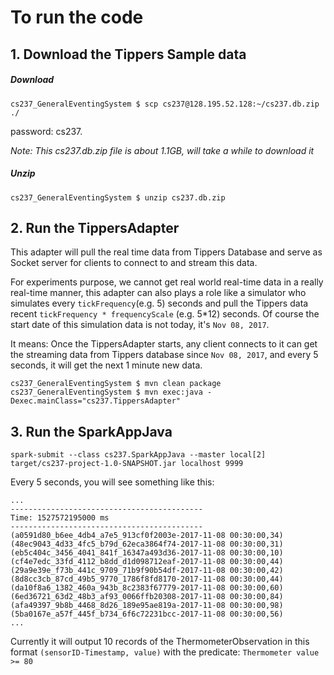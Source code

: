 # To run the code

## 1. Download the Tippers Sample data

##### Download
`cs237_GeneralEventingSystem $ scp cs237@128.195.52.128:~/cs237.db.zip ./`

password: cs237.

*Note: This cs237.db.zip file is about 1.1GB, will take a while to download it*

##### Unzip
`cs237_GeneralEventingSystem $ unzip cs237.db.zip`

## 2. Run the TippersAdapter

This adapter will pull the real time data from Tippers Database
and serve as Socket server for clients to connect to and stream this data.

For experiments purpose, we cannot get real world real-time data 
in a really real-time manner, this adapter can also plays a role like 
a simulator who simulates every `tickFrequency`(e.g. 5) seconds 
and pull the Tippers data recent `tickFrequency * frequencyScale`
(e.g. 5*12) seconds. Of course the start date of this simulation data 
is not today, it's `Nov 08, 2017`.

It means: Once the TippersAdapter starts, any client connects to 
it can get the streaming data from Tippers database since `Nov 08, 2017`,
 and every 5 seconds, it will get the next 1 minute new data.

 
```
cs237_GeneralEventingSystem $ mvn clean package
cs237_GeneralEventingSystem $ mvn exec:java -Dexec.mainClass="cs237.TippersAdapter"
```

## 3. Run the SparkAppJava

```
spark-submit --class cs237.SparkAppJava --master local[2] target/cs237-project-1.0-SNAPSHOT.jar localhost 9999
```

Every 5 seconds, you will see something like this:

```
...
-------------------------------------------
Time: 1527572195000 ms
-------------------------------------------
(a0591d80_b6ee_4db4_a7e5_913cf0f2003e-2017-11-08 00:30:00,34)
(48ec9043_4d33_4fc5_b79d_62eca3864f74-2017-11-08 00:30:00,31)
(eb5c404c_3456_4041_841f_16347a493d36-2017-11-08 00:30:00,10)
(cf4e7edc_33fd_4112_b8dd_d1d098712eaf-2017-11-08 00:30:00,44)
(29a9e39e_f73b_441c_9709_71b9f90b54df-2017-11-08 00:30:00,42)
(8d8cc3cb_87cd_49b5_9770_1786f8fd8170-2017-11-08 00:30:00,44)
(da10f8a6_1382_460a_943b_8c2383f67779-2017-11-08 00:30:00,60)
(6ed36721_63d2_48b3_af93_0066ffb20308-2017-11-08 00:30:00,84)
(afa49397_9b8b_4468_8d26_189e95ae819a-2017-11-08 00:30:00,98)
(5ba0167e_a57f_445f_b734_6f6c72231bcc-2017-11-08 00:30:00,56)
...

```

Currently it will output 10 records of the ThermometerObservation 
in this format `(sensorID-Timestamp, value)` 
with the predicate: `Thermometer value >= 80`

